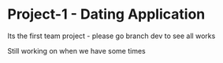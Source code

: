 # Project-1 - Dating Application
Its the first team project - please go branch dev to see all works

Still working on when we have some times
